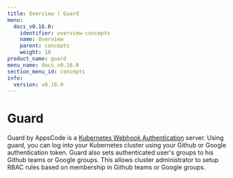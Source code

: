 ```yaml
---
title: Overview | Guard
menu:
  docs_v0.16.0:
    identifier: overview-concepts
    name: Overview
    parent: concepts
    weight: 10
product_name: guard
menu_name: docs_v0.16.0
section_menu_id: concepts
info:
  version: v0.16.0
---
```


# Guard

 Guard by AppsCode is a [Kubernetes Webhook Authentication](https://kubernetes.io/docs/admin/authentication/#webhook-token-authentication) server. Using guard, you can log into your Kubernetes cluster using your Github or Google authentication token. Guard also sets authenticated user's groups to his Github teams or Google groups. This allows cluster administrator to setup RBAC rules based on membership in Github teams or Google groups.
